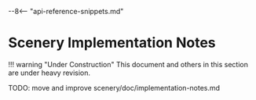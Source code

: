 --8<-- "api-reference-snippets.md"

# Scenery Implementation Notes

!!! warning "Under Construction"
    This document and others in this section are under heavy revision.

TODO: move and improve scenery/doc/implementation-notes.md